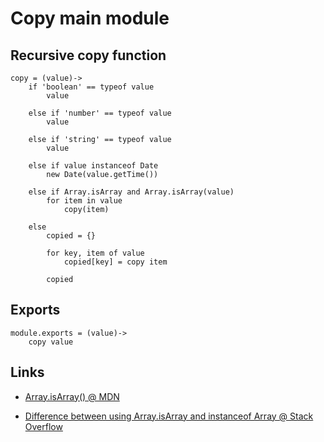 # Copy main module

## Recursive copy function

	copy = (value)->
		if 'boolean' == typeof value
			value

		else if 'number' == typeof value
			value

		else if 'string' == typeof value
			value

		else if value instanceof Date
			new Date(value.getTime())

		else if Array.isArray and Array.isArray(value)
			for item in value
				copy(item)

		else
			copied = {}

			for key, item of value
				copied[key] = copy item

			copied


## Exports

	module.exports = (value)->
		copy value


## Links

- [Array.isArray() @ MDN](https://developer.mozilla.org/en/docs/Web/JavaScript/Reference/Global_Objects/Array/isArray)

- [Difference between using Array.isArray and instanceof Array @ Stack Overflow](https://stackoverflow.com/questions/22289727/difference-between-using-array-isarray-and-instanceof-array)
